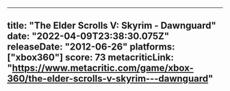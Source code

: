
---
title: "The Elder Scrolls V: Skyrim - Dawnguard"
date: "2022-04-09T23:38:30.075Z"
releaseDate: "2012-06-26"
platforms: ["xbox360"]
score: 73
metacriticLink: "https://www.metacritic.com/game/xbox-360/the-elder-scrolls-v-skyrim---dawnguard"
---
